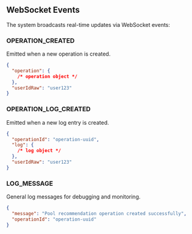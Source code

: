 ## WebSocket Events

The system broadcasts real-time updates via WebSocket events:

### OPERATION_CREATED

Emitted when a new operation is created.

```json
{
  "operation": {
    /* operation object */
  },
  "userIdRaw": "user123"
}
```

### OPERATION_LOG_CREATED

Emitted when a new log entry is created.

```json
{
  "operationId": "operation-uuid",
  "log": {
    /* log object */
  },
  "userIdRaw": "user123"
}
```

### LOG_MESSAGE

General log messages for debugging and monitoring.

```json
{
  "message": "Pool recommendation operation created successfully",
  "operationId": "operation-uuid"
}
```
